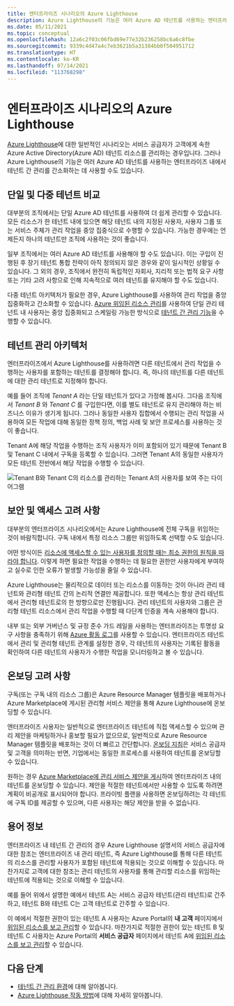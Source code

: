 ```yaml
---
title: 엔터프라이즈 시나리오의 Azure Lighthouse
description: Azure Lighthouse의 기능은 여러 Azure AD 테넌트를 사용하는 엔터프라이즈 내에서 테넌트 간 관리를 간소화하는 데 사용할 수 있습니다.
ms.date: 05/11/2021
ms.topic: conceptual
ms.openlocfilehash: 12a6c2f03c06fbd69e77e32b236258bc6a6c8fbe
ms.sourcegitcommit: 9339c4d47a4c7eb3621b5a31384bb0f504951712
ms.translationtype: HT
ms.contentlocale: ko-KR
ms.lasthandoff: 07/14/2021
ms.locfileid: "113768298"
---
```

# <a name="azure-lighthouse-in-enterprise-scenarios"></a>엔터프라이즈 시나리오의 Azure Lighthouse

[Azure Lighthouse](../overview.md)에 대한 일반적인 시나리오는 서비스 공급자가 고객에게 속한 Azure Active Directory(Azure AD) 테넌트 리소스를 관리하는 경우입니다. 그러나 Azure Lighthouse의 기능은 여러 Azure AD 테넌트를 사용하는 엔터프라이즈 내에서 테넌트 간 관리를 간소화하는 데 사용할 수도 있습니다.

## <a name="single-vs-multiple-tenants"></a>단일 및 다중 테넌트 비교

대부분의 조직에서는 단일 Azure AD 테넌트를 사용하여 더 쉽게 관리할 수 있습니다. 모든 리소스가 한 테넌트 내에 있으면 해당 테넌트 내의 지정된 사용자, 사용자 그룹 또는 서비스 주체가 관리 작업을 중앙 집중식으로 수행할 수 있습니다. 가능한 경우에는 언제든지 하나의 테넌트만 조직에 사용하는 것이 좋습니다.

일부 조직에서는 여러 Azure AD 테넌트를 사용해야 할 수도 있습니다. 이는 구입이 진행된 후 장기 테넌트 통합 전략이 아직 정의되지 않은 경우와 같이 일시적인 상황일 수 있습니다. 그 외의 경우, 조직에서 완전히 독립적인 자회사, 지리적 또는 법적 요구 사항 또는 기타 고려 사항으로 인해 지속적으로 여러 테넌트를 유지해야 할 수도 있습니다.

다중 테넌트 아키텍처가 필요한 경우, Azure Lighthouse를 사용하여 관리 작업을 중앙 집중화하고 간소화할 수 있습니다. [Azure 위임된 리소스 관리](architecture.md)를 사용하여 단일 관리 테넌트 내 사용자는 중앙 집중화되고 스케일링 가능한 방식으로 [테넌트 간 관리 기능](cross-tenant-management-experience.md)을 수행할 수 있습니다.

## <a name="tenant-management-architecture"></a>테넌트 관리 아키텍처

엔터프라이즈에서 Azure Lighthouse를 사용하려면 다른 테넌트에서 관리 작업을 수행하는 사용자를 포함하는 테넌트를 결정해야 합니다. 즉, 하나의 테넌트를 다른 테넌트에 대한 관리 테넌트로 지정해야 합니다.

예를 들어 조직에 *Tenant A* 라는 단일 테넌트가 있다고 가정해 봅시다. 그다음 조직에서 *Tenant B* 와 *Tenant C* 를 구입한다면, 이를 별도 테넌트로 유지 관리해야 하는 비즈니스 이유가 생기게 됩니다. 그러나 동일한 사용자 집합에서 수행되는 관리 작업을 사용하여 모든 작업에 대해 동일한 정책 정의, 백업 사례 및 보안 프로세스를 사용하는 것이 좋습니다.

Tenant A에 해당 작업을 수행하는 조직 사용자가 이미 포함되어 있기 때문에 Tenant B 및 Tenant C 내에서 구독을 등록할 수 있습니다. 그러면 Tenant A의 동일한 사용자가 모든 테넌트 전반에서 해당 작업을 수행할 수 있습니다.

![Tenant B와 Tenant C의 리소스를 관리하는 Tenant A의 사용자를 보여 주는 다이어그램](../media/enterprise-azure-lighthouse.jpg)

## <a name="security-and-access-considerations"></a>보안 및 액세스 고려 사항

대부분의 엔터프라이즈 시나리오에서는 Azure Lighthouse에 전체 구독을 위임하는 것이 바람직합니다. 구독 내에서 특정 리소스 그룹만 위임하도록 선택할 수도 있습니다.

어떤 방식이든 [리소스에 액세스할 수 있는 사용자를 정의할 때는 최소 권한의 원칙을 따라야 합니다](recommended-security-practices.md#assign-permissions-to-groups-using-the-principle-of-least-privilege). 이렇게 하면 필요한 작업을 수행하는 데 필요한 권한만 사용자에게 부여하고 실수로 인한 오류가 발생할 가능성을 줄일 수 있습니다.

Azure Lighthouse는 물리적으로 데이터 또는 리소스를 이동하는 것이 아니라 관리 테넌트와 관리형 테넌트 간의 논리적 연결만 제공합니다. 또한 액세스는 항상 관리 테넌트에서 관리형 테넌트로의 한 방향으로만 진행됩니다. 관리 테넌트의 사용자와 그룹은 관리형 테넌트 리소스에서 관리 작업을 수행할 때 다단계 인증을 계속 사용해야 합니다.

내부 또는 외부 거버넌스 및 규정 준수 가드 레일을 사용하는 엔터프라이즈는 투명성 요구 사항을 충족하기 위해 [Azure 활동 로그](../../azure-monitor/essentials/platform-logs-overview.md)를 사용할 수 있습니다. 엔터프라이즈 테넌트에서 관리 및 관리형 테넌트 관계를 설정한 경우, 각 테넌트의 사용자는 기록된 활동을 확인하여 다른 테넌트의 사용자가 수행한 작업을 모니터링하고 볼 수 있습니다.

## <a name="onboarding-considerations"></a>온보딩 고려 사항

구독(또는 구독 내의 리소스 그룹)은 Azure Resource Manager 템플릿을 배포하거나 Azure Marketplace에 게시된 관리형 서비스 제안을 통해 Azure Lighthouse에 온보딩할 수 있습니다.

엔터프라이즈 사용자는 일반적으로 엔터프라이즈 테넌트에 직접 액세스할 수 있으며 관리 제안을 마케팅하거나 홍보할 필요가 없으므로, 일반적으로 Azure Resource Manager 템플릿을 배포하는 것이 더 빠르고 간단합니다. [온보딩 지침](../how-to/onboard-customer.md)은 서비스 공급자 및 고객을 의미하는 반면, 기업에서는 동일한 프로세스를 사용하여 테넌트를 온보딩할 수 있습니다.

원하는 경우 [Azure Marketplace에 관리 서비스 제안을 게시](../how-to/publish-managed-services-offers.md)하여 엔터프라이즈 내의 테넌트를 온보딩할 수 있습니다. 제안을 적절한 테넌트에서만 사용할 수 있도록 하려면 계획이 비공개로 표시되어야 합니다. 프라이빗 플랜을 사용하면 온보딩하려는 각 테넌트에 구독 ID를 제공할 수 있으며, 다른 사용자는 해당 제안을 받을 수 없습니다.

## <a name="terminology-notes"></a>용어 정보

엔터프라이즈 내 테넌트 간 관리의 경우 Azure Lighthouse 설명서의 서비스 공급자에 대한 참조는 엔터프라이즈 내 관리 테넌트, 즉 Azure Lighthouse를 통해 다른 테넌트의 리소스를 관리할 사용자가 포함된 테넌트에 적용되는 것으로 이해할 수 있습니다. 마찬가지로 고객에 대한 참조는 관리 테넌트의 사용자를 통해 관리할 리소스를 위임하는 테넌트에 적용되는 것으로 이해할 수 있습니다.

예를 들어 위에서 설명한 예에서 테넌트 A는 서비스 공급자 테넌트(관리 테넌트)로 간주하고, 테넌트 B와 테넌트 C는 고객 테넌트로 간주할 수 있습니다.

이 예에서 적절한 권한이 있는 테넌트 A 사용자는 Azure Portal의 **내 고객** 페이지에서 [위임된 리소스를 보고 관리](../how-to/view-manage-customers.md)할 수 있습니다. 마찬가지로 적절한 권한이 있는 테넌트 B 및 테넌트 C 사용자는 Azure Portal의 **서비스 공급자** 페이지에서 테넌트 A에 [위임된 리소스를 보고 관리](../how-to/view-manage-service-providers.md)할 수 있습니다.

## <a name="next-steps"></a>다음 단계

- [테넌트 간 관리 환경](cross-tenant-management-experience.md)에 대해 알아봅니다.
- [Azure Lighthouse 작동 방법](architecture.md)에 대해 자세히 알아봅니다.
